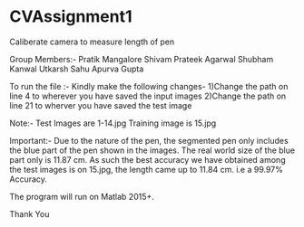 # CVAssignment1
Caliberate camera to measure length of pen

Group Members:-
Pratik Mangalore
Shivam 
Prateek Agarwal
Shubham Kanwal
Utkarsh Sahu
Apurva Gupta

To run the file :- Kindly make the following changes-
  1)Change the path on line 4 to wherever you have saved the input images
  2)Change the path on line 21 to wherver you have saved the test image
 
Note:- Test Images are 1-14.jpg
       Training image is 15.jpg
       
Important:- Due to the nature of the pen, the segmented pen only includes the blue part of the pen shown in the images.
The real world size of the blue part only is 11.87 cm.
As such the best accuracy we have obtained among the test images is on 15.jpg, the length came up to 11.84 cm. i.e a 99.97% Accuracy.
       
The program will run on Matlab 2015+. 

Thank You


